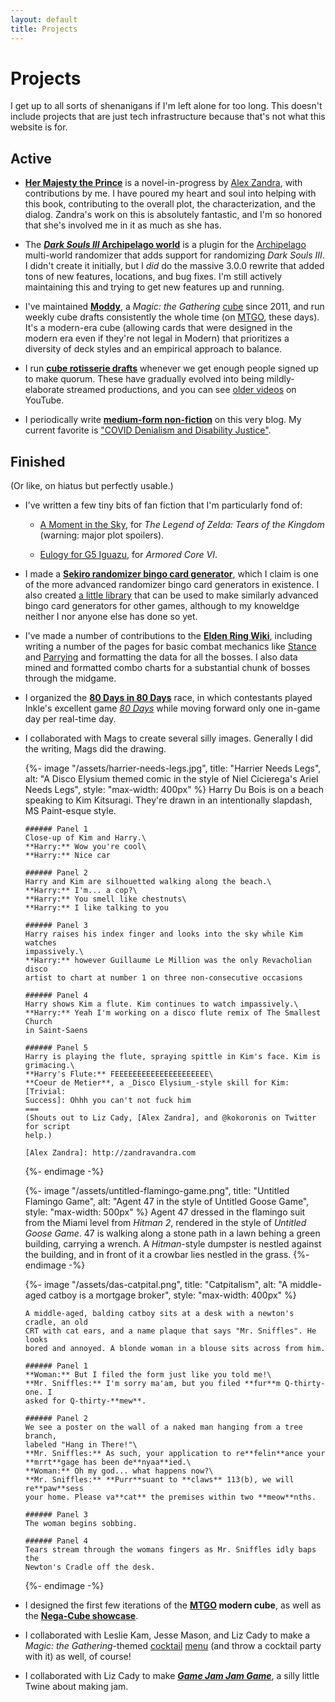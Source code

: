 ```yaml
---
layout: default
title: Projects
---
```


# Projects

I get up to all sorts of shenanigans if I'm left alone for too long. This
doesn't include projects that are just tech infrastructure because that's not
what this website is for.

## Active

* [**Her Majesty the Prince**](https://www.scribblehub.com/series/982373/her-majesty-the-prince/)
  is a novel-in-progress by [Alex Zandra], with contributions by me. I have
  poured my heart and soul into helping with this book, contributing to the
  overall plot, the characterization, and the dialog. Zandra's work on this is
  absolutely fantastic, and I'm so honored that she's involved me in it as much
  as she has.

* The [**_Dark Souls III_ Archipelago world**](https://archipelago.gg/games/Dark%20Souls%20III/info/en)
  is a plugin for the [Archipelago](https://archipelago.gg) multi-world
  randomizer that adds support for randomizing _Dark Souls III_. I didn't
  create it initially, but I _did_ do the massive 3.0.0 rewrite that added
  tons of new features, locations, and bug fixes. I'm still actively
  maintaining this and trying to get new features up and running.

* I've maintained [**Moddy**], a _Magic: the Gathering_ [cube] since 2011, and
  run weekly cube drafts consistently the whole time (on [MTGO], these days).
  It's a modern-era cube (allowing cards that were designed in the modern era
  even if they're not legal in Modern) that prioritizes a diversity of deck
  styles and an empirical approach to balance.

* I run [**cube rotisserie drafts**] whenever we get enough people signed up to
  make quorum. These have gradually evolved into being mildly-elaborate
  streamed productions, and you can see [older videos] on YouTube.

* I periodically write [**medium-form non-fiction**] on this very blog. My
  current favorite is ["COVID Denialism and Disability Justice"].

[Alex Zandra]: http://zandravandra.com
[**Moddy**]: https://cubecobra.com/cube/overview/moddy
[cube]: https://luckypaper.co/what-is-a-cube/
[MTGO]: https://www.mtgo.com/
[**cube rotisserie drafts**]: https://moddyrotty.thecleanupstep.com/
[older videos]: https://www.youtube.com/watch?v=Q8uOwzE_AnI&list=PLKAnuqKqTCpJdQahE5clqBp6TRnO3hF3h
[**medium-form non-fiction**]: /tag/article/
["COVID Denialism and Disability Justice"]: /blog/covid-denialism/

## Finished

(Or like, on hiatus but perfectly usable.)

* I've written a few tiny bits of fan fiction that I'm particularly fond of:

  * [A Moment in the Sky](a-moment-in-the-sky), for _The Legend of Zelda: Tears
    of the Kingdom_ (warning: major plot spoilers).

  * [Eulogy for G5 Iguazu](eulogy-for-g5-iguazu), for _Armored Core VI_.

* I made a [**Sekiro randomizer bingo card generator**](/bingo), which I claim
  is one of the more advanced randomizer bingo card generators in existence. I
  also created [a little library](https://github.com/nex3/bingo/) that can be
  used to make similarly advanced bingo card generators for other games,
  although to my knoweldge neither I nor anyone else has done so yet.

* I've made a number of contributions to the
  [**Elden Ring Wiki**](https://eldenring.wiki.fextralife.com/), including
  writing a number of the pages for basic combat mechanics like [Stance] and
  [Parrying] and formatting the data for all the bosses. I also data mined and
  formatted combo charts for a substantial chunk of bosses through the midgame.

* I organized the [**80 Days in 80 Days**](https://80-days-in-80-days.com/)
  race, in which contestants played Inkle's excellent game
  [_80 Days_](https://www.inklestudios.com/80days/) while moving forward only
  one in-game day per real-time day.

* I collaborated with Mags to create several silly images. Generally I did the
  writing, Mags did the drawing.

  <div class="image-gallery">
    {%- image "/assets/harrier-needs-legs.jpg",
        title: "Harrier Needs Legs",
        alt: "A Disco Elysium themed comic in the style of Niel Cicierega's Ariel Needs Legs",
        style: "max-width: 400px" %}
      Harry Du Bois is on a beach speaking to Kim Kitsuragi. They're drawn in an
      intentionally slapdash, MS Paint-esque style.

      ###### Panel 1
      Close-up of Kim and Harry.\
      **Harry:** Wow you're cool\
      **Harry:** Nice car

      ###### Panel 2
      Harry and Kim are silhouetted walking along the beach.\
      **Harry:** I'm... a cop?\
      **Harry:** You smell like chestnuts\
      **Harry:** I like talking to you

      ###### Panel 3
      Harry raises his index finger and looks into the sky while Kim watches
      impassively.\
      **Harry:** however Guillaume Le Million was the only Revacholian disco
      artist to chart at number 1 on three non-consecutive occasions

      ###### Panel 4
      Harry shows Kim a flute. Kim continues to watch impassively.\
      **Harry:** Yeah I'm working on a disco flute remix of The Smallest Church
      in Saint-Saens

      ###### Panel 5
      Harry is playing the flute, spraying spittle in Kim's face. Kim is
      grimacing.\
      **Harry's Flute:** FEEEEEEEEEEEEEEEEEEEEE\
      **Coeur de Metier**, a _Disco Elysium_-style skill for Kim: [Trivial:
      Success]: Ohhh you can't not fuck him
      ===
      (Shouts out to Liz Cady, [Alex Zandra], and @kokoronis on Twitter for script
      help.)

      [Alex Zandra]: http://zandravandra.com
    {%- endimage -%}

    {%- image "/assets/untitled-flamingo-game.png",
        title: "Untitled Flamingo Game",
        alt: "Agent 47 in the style of Untitled Goose Game",
        style: "max-width: 500px" %}
      Agent 47 dressed in the flamingo suit from the Miami level from _Hitman 2_,
      rendered in the style of _Untitled Goose Game_. 47 is walking along a stone
      path in a lawn behing a green building, carrying a wrench. A _Hitman_-style
      dumpster is nestled against the building, and in front of it a crowbar lies
      nestled in the grass.
    {%- endimage -%}

    {%- image "/assets/das-catpital.png",
        title: "Catpitalism",
        alt: "A middle-aged catboy is a mortgage broker",
        style: "max-width: 400px" %}

      A middle-aged, balding catboy sits at a desk with a newton's cradle, an old
      CRT with cat ears, and a name plaque that says "Mr. Sniffles". He looks
      bored and annoyed. A blonde woman in a blouse sits across from him.

      ###### Panel 1
      **Woman:** But I filed the form just like you told me!\
      **Mr. Sniffles:** I'm sorry ma'am, but you filed **fur**m Q-thirty-one. I
      asked for Q-thirty-**mew**.

      ###### Panel 2
      We see a poster on the wall of a naked man hanging from a tree branch,
      labeled "Hang in There!"\
      **Mr. Sniffles:** As such, your application to re**felin**ance your
      **mrrt**gage has been de**nyaa**ied.\
      **Woman:** Oh my god... what happens now?\
      **Mr. Sniffles:** **Purr**suant to **claws** 113(b), we will re**paw**sess
      your home. Please va**cat** the premises within two **meow**nths.

      ###### Panel 3
      The woman begins sobbing.

      ###### Panel 4
      Tears stream through the womans fingers as Mr. Sniffles idly baps the
      Newton's Cradle off the desk.
    {%- endimage -%}
  </div>

* I designed the first few iterations of the **[MTGO] modern cube**, as well as
  the [**Nega-Cube showcase**].

* I collaborated with Leslie Kam, Jesse Mason, and Liz Cady to make a *Magic:
  the Gathering*-themed [cocktail](/assets/cocktail-menu-1.png)
  [menu](/assets/cocktail-menu-2.png) (and throw a cocktail party with it) as
  well, of course!

* I collaborated with Liz Cady to make [**_Game Jam Jam
  Game_**](/projects/game-jam-jam-game), a silly little Twine about making jam.

[Stance]: https://eldenring.wiki.fextralife.com/Stance
[Parrying]: https://eldenring.wiki.fextralife.com/Parrying
[_80 Days_]: https://www.inklestudios.com/80days/
[this silly little comic]: https://nex3.tumblr.com/post/699213312281477120/once-i-conceived-of-this-i-knew-i-couldnt-rest
[**Nega-Cube showcase**]: https://cubecobra.com/cube/overview/nega-cube
